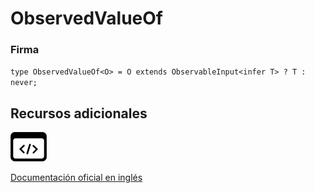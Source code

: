 # ObservedValueOf

### Firma

`type ObservedValueOf<O> = O extends ObservableInput<infer T> ? T : never;`

## Recursos adicionales

<a class="source-icon" target="_blank" href="https://github.com/ReactiveX/rxjs/blob/6.5.5/src/internal/types.ts#L100-L101">
<img src="assets/icons/source-code.png" alt="Source code">
</a>
</div>

<a target="_blank" href="https://rxjs.dev/api/index/type-alias/ObservedValueOf">Documentación oficial en inglés</a>
